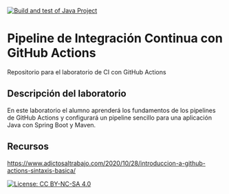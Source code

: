 [![Build and test of Java Project](https://github.com/ETSISI-EMS/ems2024-lab-1-3-ci-github-actions-alvarotomasUPM/actions/workflows/main.yml/badge.svg)](https://github.com/ETSISI-EMS/ems2024-lab-1-3-ci-github-actions-alvarotomasUPM/actions/workflows/main.yml)

# Pipeline de Integración Continua con GitHub Actions

Repositorio para el laboratorio de CI con GitHub Actions

## Descripción del laboratorio

En este laboratorio el alumno aprenderá los fundamentos de los pipelines de GitHub Actions y configurará un pipeline
sencillo para una aplicación Java con Spring Boot y Maven. 

## Recursos
https://www.adictosaltrabajo.com/2020/10/28/introduccion-a-github-actions-sintaxis-basica/

[![License: CC BY-NC-SA 4.0](https://img.shields.io/badge/License-CC_BY--NC--SA_4.0-lightgrey.svg)](https://creativecommons.org/licenses/by-nc-sa/4.0/)
